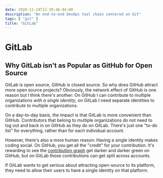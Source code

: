 ```yaml
---
date: 2020-11-24T12:39:46-04:00
description: "An end-to-end DevOps tool chain centered on Git"
tags: [ "git" ]
title: "GitLab"
---
```


# GitLab

## Why GitLab isn't as Popular as GitHub for Open Source

GitLab is open source, GitHub is closed source. So why does GitHub attract more open source projects? Obviously, the network effect of GitHub is one reason but I think there's another: On GitHub I can contribute to multiple organizations _with a single identity_, on GitLab I need separate identities to contribute to multiple organizations.

On a day-to-day basis, the impact is that GitLab is more convenient than GitHub. Contributors that belong to multiple organizations do not need to log out and back in on GitHub as they do on GitLab. There's just one "to-do list" for everything, rather than for each individual account.

However, there's also a more human reason: Having a single identity makes coding social. On GitHub, you get all the "credit" for your contribution. It's rewarding to see the [contribution graph](https://docs.github.com/en/free-pro-team@latest/github/setting-up-and-managing-your-github-profile/managing-contribution-graphs-on-your-profile) get darker and darker green on GitHub, but on GitLab those contributions can get split across accounts.

If GitLab wants to get serious about attracting open-source to its platform, they need to allow their users to have a single identity on that platform. 

